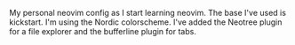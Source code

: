 My personal neovim config as I start learning neovim. The base I've used is kickstart. I'm using the Nordic colorscheme. I've added the Neotree plugin for a file explorer and the bufferline plugin for tabs.
